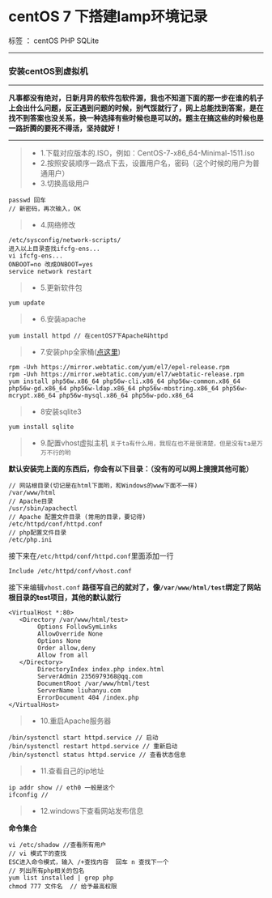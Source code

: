 ﻿#  centOS 7 下搭建lamp环境记录

标签 ： centOS PHP SQLite

---

### 安装centOS到虚拟机

---

**凡事都没有绝对，日新月异的软件包软件源，我也不知道下面的那一步在谁的机子上会出什么问题，反正遇到问题的时候，别气馁就行了，网上总能找到答案，是在找不到答案也没关系，换一种选择有些时候也是可以的。题主在搞这些的时候也是一路折腾的要死不得活，坚持就好！**

---

> * 1.下载对应版本的.ISO，例如：CentOS-7-x86_64-Minimal-1511.iso
> * 2.按照安装顺序一路点下去，设置用户名，密码（这个时候的用户为普通用户）
> * 3.切换高级用户
```
passwd 回车
// 新密码，再次输入，OK
```
> * 4.网络修改
```
/etc/sysconfig/network-scripts/
进入以上目录查找ifcfg-ens...
vi ifcfg-ens...
ONBOOT=no 改成ONBOOT=yes
service network restart
```
> * 5.更新软件包
```
yum update
```
> * 6.安装apache
```
yum install httpd // 在centOS7下Apache叫httpd
```
> * 7.安装php全家桶([点这里][1])
```
rpm -Uvh https://mirror.webtatic.com/yum/el7/epel-release.rpm
rpm -Uvh https://mirror.webtatic.com/yum/el7/webtatic-release.rpm
yum install php56w.x86_64 php56w-cli.x86_64 php56w-common.x86_64 php56w-gd.x86_64 php56w-ldap.x86_64 php56w-mbstring.x86_64 php56w-mcrypt.x86_64 php56w-mysql.x86_64 php56w-pdo.x86_64
```
> * 8安装sqlite3
```
yum install sqlite
```
> * 9.配置vhost虚拟主机
`关于ta有什么用，我现在也不是很清楚，但是没有ta是万万不行的哟`

**默认安装完上面的东西后，你会有以下目录：（没有的可以网上搜搜其他可能）**
```
// 网站根目录(切记是在html下面哟，和Windows的www下面不一样)
/var/www/html 
// Apache目录
/usr/sbin/apachectl
// Apache 配置文件目录 (常用的目录，要记得)
/etc/httpd/conf/httpd.conf
// php配置文件目录
/etc/php.ini
```
接下来在`/etc/httpd/conf/httpd.conf`里面添加一行
```
Include /etc/httpd/conf/vhost.conf
```
接下来编辑`vhost.conf`
**路径写自己的就对了，像`/var/www/html/test`绑定了网站根目录的test项目，其他的默认就行**
```
<VirtualHost *:80>
   <Directory /var/www/html/test>
        Options FollowSymLinks
        AllowOverride None
        Options None
        Order allow,deny
        Allow from all
   </Directory>
        DirectoryIndex index.php index.html
        ServerAdmin 2356979368@qq.com
        DocumentRoot /var/www/html/test
        ServerName liuhanyu.com
        ErrorDocument 404 /index.php
</VirtualHost>
```
> * 10.重启Apache服务器
```
/bin/systenctl start httpd.service // 启动
/bin/systenctl restart httpd.service // 重新启动
/bin/systenctl status httpd.service // 查看状态信息
```
> * 11.查看自己的ip地址
```
ip addr show // eth0 一般是这个 
ifconfig //
```
> * 12.windows下查看网站发布信息

**命令集合**
```
vi /etc/shadow //查看所有用户
// vi 模式下的查找
ESC进入命令模式，输入 /+查找内容  回车 n 查找下一个
// 列出所有php相关的包名
yum list installed | grep php
chmod 777 文件名  // 给予最高权限
```
  [1]: http://www.blogjava.net/nkjava/archive/2015/01/20/422289.html